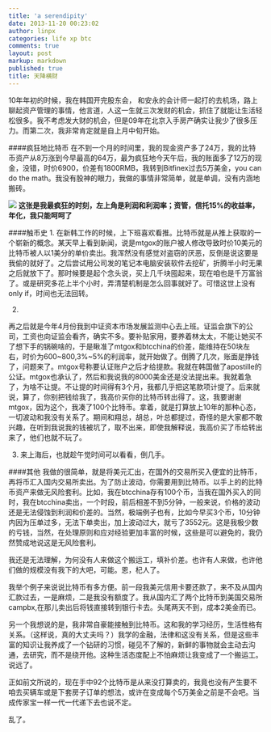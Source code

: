 ```yaml
---
title: 'a serendipity'
date: 2013-11-20 00:23:02
author: linpx
categories: life xp btc
comments: true
layout: post
markup: markdown
published: true
title: 天降横财
---
```

10年年初的时候，我在韩国开完股东会，
和安永的会计师一起打的去机场，路上聊起资产管理的事情，他言道，人这一生就三次发财的机会，抓住了就能让生活轻松很多。我不考虑发大财的机会，但是09年在北京入手房产确实让我少了很多压力。而第二次，我非常肯定就是自上月中旬开始。

####疯狂地比特币
在不到一个月的时间里，我的现金资产多了24万，我的比特币资产从8万涨到今早最高的64万，最为疯狂地今天午后，我的账面多了12万的现金，没错，时价6900，价差有1800RMB，我转到Bitfinex过去5万美金，you
can do the math。我没有股神的眼力，我做的事情非常简单，就是单调，没有内涵地搬砖。

![](http://farm4.staticflickr.com/3826/10945997435_d6da82b640_b.jpg)
**这张是我最疯狂的时刻，左上角是利润和利润率；资管，信托15%的收益率，年化，我只能呵呵了**

####触币史
1.
在新韩工作的时候，上下班喜欢看推。比特币就是从推上获取的一个崭新的概念。某天早上看到新闻，说是mtgox的账户被人修改导致时价10美元的比特币被人以1美分的单价卖出。我浑然没有感觉对盗窃的厌恶，反倒是说这要是我偷的就好了。之后尝试用公司发的笔记本电脑安装软件去挖矿，折腾半小时无果之后就放下了。那时候要是起个念头说，买上几千块囤起来，现在咱也是千万富翁了。或是研究多花上半个小时，弄清楚机制是怎么回事就好了。可惜这世上没有only
if，时间也无法回转。

2.
再之后就是今年4月份我到中证资本市场发展监测中心去上班。证监会旗下的公司，工资也向证监会看齐，确实不多。要补贴家用，要养着林太太，不能让她买不了想下手的锅碗啥的，于是瞅准了mtgox和btcchina的价差，能维持在50块左右，时价为600~800,3%~5%的利润率，就开始做了。倒腾了几次，账面是挣钱了，问题来了。mtgox号称要认证账户之后才给提款。我就在韩国做了apostille的公证。mtgox也承认了，然后和我说我的8000美金还是没法提出来。我就着急了，为啥不让提。不让提的时间得有3个月，我都几乎把这笔款项计提了。后来就说，算了，你别把钱给我了，我高价买你的比特币转出得了。这，我要谢谢mtgox，因为这个，我凑了100个比特币。拿着，就是打算放上10年的那种心态，一切波动和我没有关系了。期间和翔总，胡总，叶总都提过，奇怪的是大家都不敢兴趣，在听到我说我的钱被坑了，取不出来，即使我解释说，我高价买了币给转出来了，他们也就不玩了。

3. 来上海后，也就趁午觉时间可以看看，倒几手。

####其他
我做的很简单，就是将美元汇出，在国外的交易所买入便宜的比特币，再将币汇入国内交易所卖出。为了防止波动，你需要用到比特币。以手上的的比特币资产来做无风险套利。比如，我在btcchina存有100个币，当我在国外买入的同时，我在btcchina卖出，一个时段，前后相差不到5分钟，一般来说，价格的波动还是无法侵蚀到利润和价差的。当然，极端例子也有，比如今早买3个币，10分钟内因为压单过多，无法下单卖出，加上波动过大，就亏了3552元。这是我极少数的亏钱，当然，在处理原则和应对经验更加丰富的时候，这些是可以避免的，我仍然赞成地说这是无风险套利。

我还是无法理解，为何没有人来做这个搬运工，填补价差。也许有人来做，也许他们做的规模没有我下的大吧，可能。恩，杞人了。

我举个例子来说说比特币有多方便。前一段我美元信用卡要还款了，来不及从国内汇款过去，一是麻烦，二是我没有额度了。我从国内汇了两个比特币到美国交易所campbx,在那儿卖出后将钱直接转到银行卡去。头尾两天不到，成本2美金而已。

另一个我想说的是，我非常自豪能接触到比特币。这和我的学习经历，生活性格有关系。（这样说，真的大丈夫吗？）我学的金融，法律和这没有关系，但是这些丰富的知识让我养成了一个钻研的习惯，碰见不了解的，新鲜的事物就会主动去沟通，去研究，而不是绕开他。这种生活态度配上不怕麻烦让我变成了一个搬运工。说远了。

正如前文所说的，现在手中92个比特币是从来没打算卖的，我竟也没有产生要不咱去买辆车或是下套房子订单的想法，或许在变成每个5万美金之前是不会吧。当成传家宝一样一代一代递下去也说不定。

乱了。
